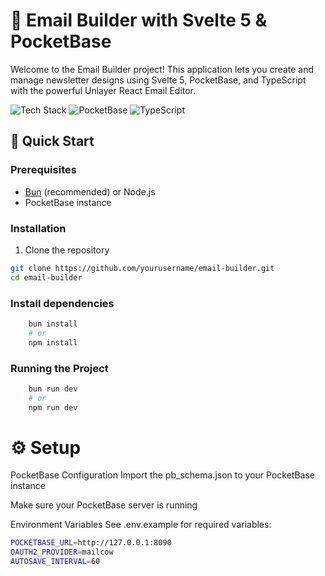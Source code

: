 # 📧 Email Builder with Svelte 5 & PocketBase

Welcome to the Email Builder project! This application lets you create and manage newsletter designs using Svelte 5, PocketBase, and TypeScript with the powerful Unlayer React Email Editor.

![Tech Stack](https://img.shields.io/badge/Svelte-5-FF3E00?logo=svelte)
![PocketBase](https://img.shields.io/badge/PocketBase-DB-2C4D7E)
![TypeScript](https://img.shields.io/badge/TypeScript-4.9.5-3178C6?logo=typescript)

## 🚀 Quick Start

### Prerequisites
- [Bun](https://bun.sh/) (recommended) or Node.js
- PocketBase instance

### Installation
1. Clone the repository
```bash
git clone https://github.com/yourusername/email-builder.git
cd email-builder

```
### Install dependencies
```bash
    bun install
    # or
    npm install
```
### Running the Project
```bash
    bun run dev
    # or
    npm run dev
```
# ⚙️ Setup
PocketBase Configuration
Import the pb_schema.json to your PocketBase instance

Make sure your PocketBase server is running

Environment Variables
See .env.example for required variables:
```bash
POCKETBASE_URL=http://127.0.0.1:8090
OAUTH2_PROVIDER=mailcow
AUTOSAVE_INTERVAL=60
```